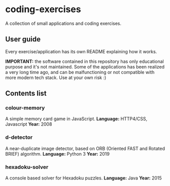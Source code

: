 # coding-exercises
A collection of small applications and coding exercises.


## User guide

Every exercise/application has its own README explaining how it works.

**IMPORTANT:** the software contained in this repository has only educational purpose and it's not maintained.
Some of the applications has been realized a very long time ago, and can be malfunctioning or not compatible with more modern tech stack.
Use at your own risk :)


## Contents list

### colour-memory

A simple memory card game in JavaScript.
**Language:** HTTP4/CSS, Javascript
**Year:** 2008

### d-detector

A near-duplicate image detector, based on ORB (Oriented FAST and Rotated BRIEF) algorithm.
**Language:** Python 3
**Year:** 2019

### hexadoku-solver

A console based solver for Hexadoku puzzles.
**Language:** Java
**Year:** 2015
